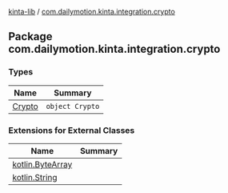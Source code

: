 [kinta-lib](../index.md) / [com.dailymotion.kinta.integration.crypto](./index.md)

## Package com.dailymotion.kinta.integration.crypto

### Types

| Name | Summary |
|---|---|
| [Crypto](-crypto/index.md) | `object Crypto` |

### Extensions for External Classes

| Name | Summary |
|---|---|
| [kotlin.ByteArray](kotlin.-byte-array/index.md) |  |
| [kotlin.String](kotlin.-string/index.md) |  |
